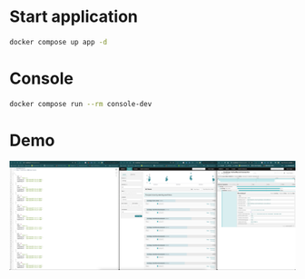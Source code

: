 # Start application

```bash
docker compose up app -d
```


# Console

```bash
docker compose run --rm console-dev
```

# Demo

<img src="./.github/demo.png">